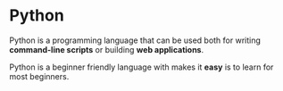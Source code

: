 # Python


Python is a programming language that can be used both for writing **command-line scripts** or building **web applications**.


Python is a beginner friendly language with makes it **easy** is to learn for most beginners.


